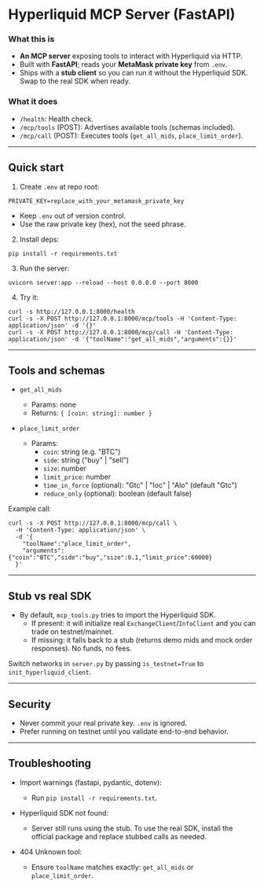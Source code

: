 # Hyperliquid MCP Server (FastAPI)

### What this is
- **An MCP server** exposing tools to interact with Hyperliquid via HTTP.
- Built with **FastAPI**; reads your **MetaMask private key** from `.env`.
- Ships with a **stub client** so you can run it without the Hyperliquid SDK. Swap to the real SDK when ready.

### What it does
- `/health`: Health check.
- `/mcp/tools` (POST): Advertises available tools (schemas included).
- `/mcp/call` (POST): Executes tools (`get_all_mids`, `place_limit_order`).

---

## Quick start

1) Create `.env` at repo root:
```
PRIVATE_KEY=replace_with_your_metamask_private_key
```
- Keep `.env` out of version control.
- Use the raw private key (hex), not the seed phrase.

2) Install deps:
```
pip install -r requirements.txt
```

3) Run the server:
```
uvicorn server:app --reload --host 0.0.0.0 --port 8000
```

4) Try it:
```
curl -s http://127.0.0.1:8000/health
curl -s -X POST http://127.0.0.1:8000/mcp/tools -H 'Content-Type: application/json' -d '{}'
curl -s -X POST http://127.0.0.1:8000/mcp/call -H 'Content-Type: application/json' -d '{"toolName":"get_all_mids","arguments":{}}'
```

---

## Tools and schemas

- `get_all_mids`
  - Params: none
  - Returns: `{ [coin: string]: number }`

- `place_limit_order`
  - Params:
    - `coin`: string (e.g. "BTC")
    - `side`: string ("buy" | "sell")
    - `size`: number
    - `limit_price`: number
    - `time_in_force` (optional): "Gtc" | "Ioc" | "Alo" (default "Gtc")
    - `reduce_only` (optional): boolean (default false)

Example call:
```
curl -s -X POST http://127.0.0.1:8000/mcp/call \
  -H 'Content-Type: application/json' \
  -d '{
    "toolName":"place_limit_order",
    "arguments": {"coin":"BTC","side":"buy","size":0.1,"limit_price":60000}
  }'
```

---

## Stub vs real SDK

- By default, `mcp_tools.py` tries to import the Hyperliquid SDK.
  - If present: it will initialize real `ExchangeClient`/`InfoClient` and you can trade on testnet/mainnet.
  - If missing: it falls back to a stub (returns demo mids and mock order responses). No funds, no fees.

Switch networks in `server.py` by passing `is_testnet=True` to `init_hyperliquid_client`.

---

## Security

- Never commit your real private key. `.env` is ignored.
- Prefer running on testnet until you validate end-to-end behavior.

---

## Troubleshooting

- Import warnings (fastapi, pydantic, dotenv):
  - Run `pip install -r requirements.txt`.

- Hyperliquid SDK not found:
  - Server still runs using the stub. To use the real SDK, install the official package and replace stubbed calls as needed.

- 404 Unknown tool:
  - Ensure `toolName` matches exactly: `get_all_mids` or `place_limit_order`.